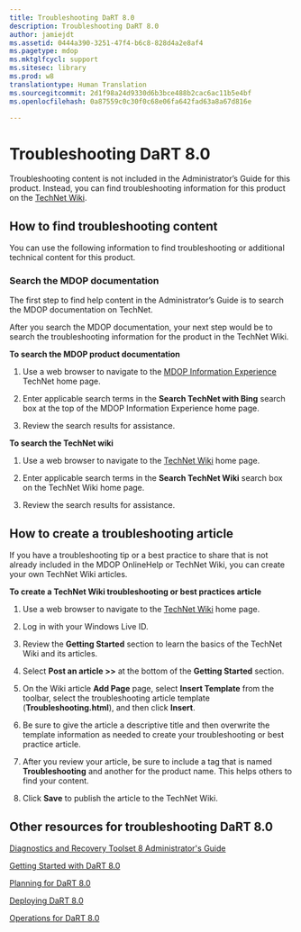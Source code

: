 ```yaml
---
title: Troubleshooting DaRT 8.0
description: Troubleshooting DaRT 8.0
author: jamiejdt
ms.assetid: 0444a390-3251-47f4-b6c8-828d4a2e8af4
ms.pagetype: mdop
ms.mktglfcycl: support
ms.sitesec: library
ms.prod: w8
translationtype: Human Translation
ms.sourcegitcommit: 2d1f98a24d9330d6b3bce488b2cac6ac11b5e4bf
ms.openlocfilehash: 0a87559c0c30f0c68e06fa642fad63a8a67d816e

---
```



# Troubleshooting DaRT 8.0


Troubleshooting content is not included in the Administrator’s Guide for this product. Instead, you can find troubleshooting information for this product on the [TechNet Wiki](http://go.microsoft.com/fwlink/p/?LinkId=224905).

## How to find troubleshooting content


You can use the following information to find troubleshooting or additional technical content for this product.

### Search the MDOP documentation

The first step to find help content in the Administrator’s Guide is to search the MDOP documentation on TechNet.

After you search the MDOP documentation, your next step would be to search the troubleshooting information for the product in the TechNet Wiki.

**To search the MDOP product documentation**

1.  Use a web browser to navigate to the [MDOP Information Experience](http://go.microsoft.com/fwlink/?LinkId=236032) TechNet home page.

2.  Enter applicable search terms in the **Search TechNet with Bing** search box at the top of the MDOP Information Experience home page.

3.  Review the search results for assistance.

**To search the TechNet wiki**

1.  Use a web browser to navigate to the [TechNet Wiki](http://go.microsoft.com/fwlink/p/?LinkId=224905) home page.

2.  Enter applicable search terms in the **Search TechNet Wiki** search box on the TechNet Wiki home page.

3.  Review the search results for assistance.

## How to create a troubleshooting article


If you have a troubleshooting tip or a best practice to share that is not already included in the MDOP OnlineHelp or TechNet Wiki, you can create your own TechNet Wiki articles.

**To create a TechNet Wiki troubleshooting or best practices article**

1.  Use a web browser to navigate to the [TechNet Wiki](http://go.microsoft.com/fwlink/p/?LinkId=224905) home page.

2.  Log in with your Windows Live ID.

3.  Review the **Getting Started** section to learn the basics of the TechNet Wiki and its articles.

4.  Select **Post an article &gt;&gt;** at the bottom of the **Getting Started** section.

5.  On the Wiki article **Add Page** page, select **Insert Template** from the toolbar, select the troubleshooting article template (**Troubleshooting.html**), and then click **Insert**.

6.  Be sure to give the article a descriptive title and then overwrite the template information as needed to create your troubleshooting or best practice article.

7.  After you review your article, be sure to include a tag that is named **Troubleshooting** and another for the product name. This helps others to find your content.

8.  Click **Save** to publish the article to the TechNet Wiki.

## Other resources for troubleshooting DaRT 8.0


[Diagnostics and Recovery Toolset 8 Administrator's Guide](index.md)

[Getting Started with DaRT 8.0](getting-started-with-dart-80-dart-8.md)

[Planning for DaRT 8.0](planning-for-dart-80-dart-8.md)

[Deploying DaRT 8.0](deploying-dart-80-dart-8.md)

[Operations for DaRT 8.0](operations-for-dart-80-dart-8.md)

 

 








<!--HONumber=Jun16_HO4-->


